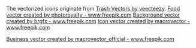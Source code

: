 The vectorized icons originate from [Trash Vectors by veecteezy](https://www.vecteezy.com/free-vector/trash).
<a href="https://www.freepik.com/free-photos-vectors/food">Food vector created by photoroyalty - www.freepik.com</a>
<a href="https://www.freepik.com/free-photos-vectors/background">Background vector created by brgfx - www.freepik.com</a>
<a href="https://www.freepik.com/free-photos-vectors/icon">Icon vector created by macrovector - www.freepik.com</a>



<a href="https://www.freepik.com/free-photos-vectors/business">Business vector created by macrovector_official - www.freepik.com</a>


